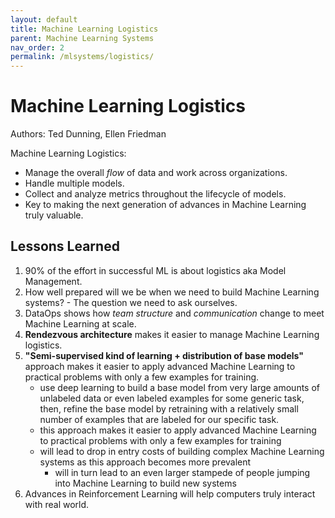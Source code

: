 ```yaml
---
layout: default
title: Machine Learning Logistics
parent: Machine Learning Systems
nav_order: 2
permalink: /mlsystems/logistics/
---
```


# Machine Learning Logistics

Authors: Ted Dunning, Ellen Friedman

Machine Learning Logistics: 
- Manage the overall *flow* of data and work across organizations.
- Handle multiple models.
- Collect and analyze metrics throughout the lifecycle of models.
- Key to making the next generation of advances in Machine Learning truly valuable.

## Lessons Learned

1. 90% of the effort in successful ML is about logistics aka Model Management.
2. How well prepared will we be when we need to build Machine Learning systems? - The question we need to ask ourselves.
3. DataOps shows how *team structure* and *communication* change to meet Machine Learning at scale.
4. **Rendezvous architecture** makes it easier to manage Machine Learning logistics.
5. **"Semi-supervised kind of learning + distribution of base models"** approach makes it easier to apply advanced Machine Learning to practical problems with only a few examples for training.
    - use deep learning to build a base model from very large amounts of unlabeled data or even labeled examples for some generic task, then, refine the base model by retraining with a relatively small number of examples that are labeled for our specific task.
    - this approach makes it easier to apply advanced Machine Learning to practical problems with only a few examples for training
    - will lead to drop in entry costs of building complex Machine Learning systems as this approach becomes more prevalent
        - will in turn lead to an even larger stampede of people jumping into Machine Learning to build new systems
6. Advances in Reinforcement Learning will help computers truly interact with real world.
